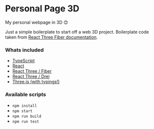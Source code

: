 # Personal Page 3D
My personal webpage in 3D 😊

Just a simple boilerplate to start off a web 3D project. Boilerplate code taken from [React Three Fiber documentation](https://docs.pmnd.rs/react-three-fiber/getting-started/introduction).

### Whats included

- [TypeScript](https://www.typescriptlang.org/)
- [React](https://reactjs.org/)
- [React Three / Fiber](https://docs.pmnd.rs/react-three-fiber/getting-started/introduction)
- [React Three / Drei](https://docs.pmnd.rs/drei/introduction)
- [Three.js (with typings!)](https://threejs.org/)

### Available scripts

- `npm install`
- `npm start`
- `npm run build`
- `npm run test`
